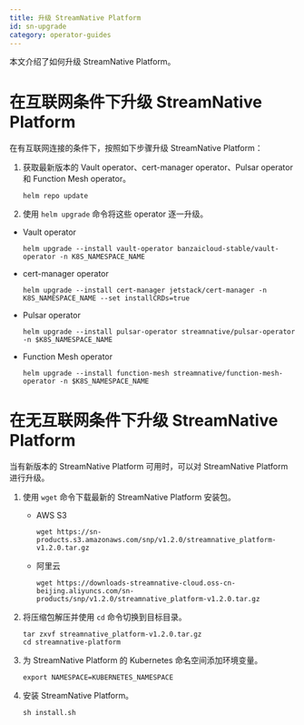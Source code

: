 ```yaml
---
title: 升级 StreamNative Platform
id: sn-upgrade
category: operator-guides
---
```


本文介绍了如何升级 StreamNative Platform。

# 在互联网条件下升级 StreamNative Platform

在有互联网连接的条件下，按照如下步骤升级 StreamNative Platform：

1. 获取最新版本的 Vault operator、cert-manager operator、Pulsar operator 和 Function Mesh operator。

    ```
    helm repo update
    ```

2. 使用 `helm upgrade` 命令将这些 operator 逐一升级。

- Vault operator

    ```
    helm upgrade --install vault-operator banzaicloud-stable/vault-operator -n K8S_NAMESPACE_NAME
    ```

- cert-manager operator

    ```
    helm upgrade --install cert-manager jetstack/cert-manager -n K8S_NAMESPACE_NAME --set installCRDs=true
    ```

- Pulsar operator

    ```
    helm upgrade --install pulsar-operator streamnative/pulsar-operator -n $K8S_NAMESPACE_NAME
    ```

- Function Mesh operator

    ```
    helm upgrade --install function-mesh streamnative/function-mesh-operator -n $K8S_NAMESPACE_NAME
    ```

# 在无互联网条件下升级 StreamNative Platform

当有新版本的 StreamNative Platform 可用时，可以对 StreamNative Platform 进行升级。

1. 使用 `wget` 命令下载最新的 StreamNative Platform 安装包。

    - AWS S3

        ```
        wget https://sn-products.s3.amazonaws.com/snp/v1.2.0/streamnative_platform-v1.2.0.tar.gz
        ```

    - 阿里云

        ```
        wget https://downloads-streamnative-cloud.oss-cn-beijing.aliyuncs.com/sn-products/snp/v1.2.0/streamnative_platform-v1.2.0.tar.gz
        ```

2. 将压缩包解压并使用 `cd` 命令切换到目标目录。

    ```
    tar zxvf streamnative_platform-v1.2.0.tar.gz
    cd streamnative-platform
    ```

3. 为 StreamNative Platform 的 Kubernetes 命名空间添加环境变量。

    ```
    export NAMESPACE=KUBERNETES_NAMESPACE
    ```

4. 安装 StreamNative Platform。

    ```
    sh install.sh
    ```
